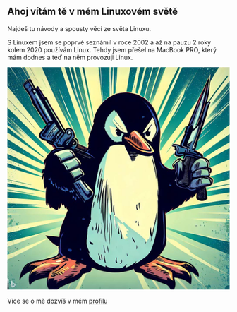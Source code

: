 ## Ahoj vítám tě v mém Linuxovém světě 

Najdeš tu návody a spousty věcí ze světa Linuxu.

S Linuxem jsem se poprvé seznámil v roce 2002 a až na pauzu 2 roky kolem 2020 používám Linux. Tehdy jsem přešel na MacBook PRO, který mám dodnes a teď na něm provozuji Linux.

![](./img/tucnak-se-zbrani-v-rukou-ve-stylu-comix.jpg)

Více se o mě dozvíš v mém [profilu](https://codeberg.org/Kankys)